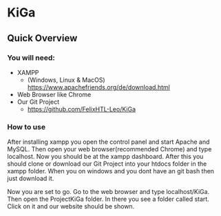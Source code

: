 # KiGa
## Quick Overview

### You will need:

- XAMPP
  -  (Windows, Linux & MacOS) https://www.apachefriends.org/de/download.html
- Web Browser like Chrome
- Our Git Project
  - https://github.com/FelixHTL-Leo/KiGa

### How to use
After installing xampp you open the control panel and start Apache and MySQL. Then open your web browser(recommended Chrome) and type localhost. Now you should be at the xampp dashboard. After this you should clone or download our Git Project into your htdocs folder in the xampp folder. When you on windows and you dont have an git bash then just download it.

Now you are set to go. Go to the web browser and type localhost/KiGa. Then open the ProjectKiGa folder. In there you see a folder called start. Click on it and our website should be shown.
